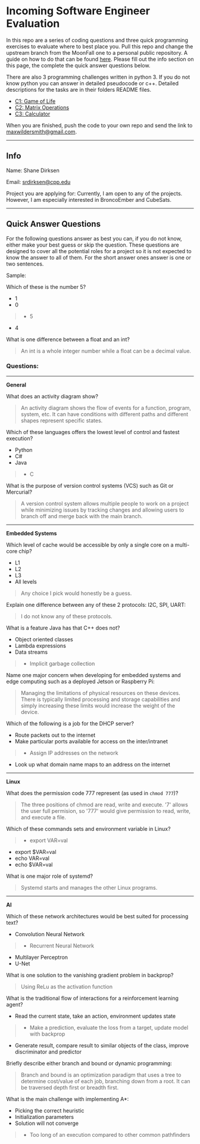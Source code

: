 # Incoming Software Engineer Evaluation

In this repo are a series of coding questions and three quick programming exercises to evaluate where to best place you. Pull this repo and change the upstream branch from the MoonFall one to a personal public repository. A guide on how to do that can be found [here](https://devconnected.com/how-to-change-git-remote-origin/). Please fill out the info section on this page, the complete the quick answer questions below. 

There are also 3 programming challenges written in python 3. If you do not know python you can answer in detailed pseudocode or c++. Detailed descriptions for the tasks are in their folders README files. 

 - [C1: Game of Life](C1/README.md)
 - [C2: Matrix Operations](C2/README.md)
 - [C3: Calculator](C3/README.md)

When you are finished, push the code to your own repo and send the link to maxwildersmith@gmail.com.

---
## Info

Name: Shane Dirksen

Email: srdirksen@cpp.edu

Project you are applying for: Currently, I am open to any of the projects. However, I am especially interested in BroncoEmber and CubeSats.


---
## Quick Answer Questions
For the following questions answer as best you can, if you do not know, either make your best guess or skip the question. These questions are designed to cover all the potential roles for a project so it is not expected to know the answer to all of them. For the short answer ones answer is one or two sentences.

Sample:

Which of these is the number 5?
 - 1
 - 0
> - 5
 - 4

What is one difference between a float and an int?

> An int is a whole integer number while a float can be a decimal value.

### Questions:
---

**General**

What does an activity diagram show?

> An activity diagram shows the flow of events for a function, program, system, etc. It can have conditions with different paths and different shapes represent specific states.

Which of these languages offers the lowest level of control and fastest execution?
 - Python
 - C#
 - Java
 > - C


What is the purpose of version control systems (VCS) such as Git or Mercurial?

> A version control system allows multiple people to work on a project while minimizing issues by tracking changes and allowing users to branch off and merge back with the main branch.

---
**Embedded Systems**

Which level of cache would be accessible by only a single core on a multi-core chip?
 - L1
 - L2
 - L3
 - All levels

> Any choice I pick would honestly be a guess.

Explain one difference between any of these 2 protocols: I2C, SPI, UART:

> I do not know any of these protocols.

What is a feature Java has that C++ does not?
 - Object oriented classes
 - Lambda expressions
 - Data streams
 > - Implicit garbage collection


Name one major concern when developing for embedded systems and edge computing such as a deployed Jetson or Raspberry Pi:

> Managing the limitations of physical resources on these devices. There is typically limited processing and storage capabilities and simply increasing these limits would increase the weight of the device.

Which of the following is a job for the DHCP server?
 - Route packets out to the internet
 - Make particular ports available for access on the inter/intranet
 > - Assign IP addresses on the network
 - Look up what domain name maps to an address on the internet

---
**Linux**

What does the permission code 777 represent (as used in `chmod 777`)?

> The three positions of chmod are read, write and execute. '7' allows the user full permision, so '777' would give permission to read, write, and execute a file.

Which of these commands sets and environment variable in Linux? 
> - export VAR=val
 - export $VAR=val 
 - echo VAR=val
 - echo $VAR=val


What is one major role of systemd?

> Systemd starts and manages the other Linux programs.

---
**AI**

Which of these network architectures would be best suited for processing text?
 - Convolution Neural Network
 > - Recurrent Neural Network
 - Multilayer Perceptron
 - U-Net


What is one solution to the vanishing gradient problem in backprop?

> Using ReLu as the activation function

What is the traditional flow of interactions for a reinforcement learning agent?
 - Read the current state, take an action, environment updates state
> - Make a prediction, evaluate the loss from a target, update model with backprop
 - Generate result, compare result to similar objects of the class, improve discriminator and predictor


Briefly describe either branch and bound or dynamic programming:

> Branch and bound is an optimization paradigm that uses a tree to determine cost/value of each job, branching down from a root. It can be traversed depth first or breadth first.

What is the main challenge with implementing A*:
 - Picking the correct heuristic
 - Initialization parameters
 - Solution will not converge
 > - Too long of an execution compared to other common pathfinders

